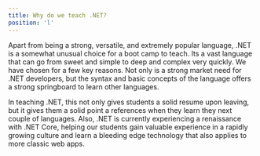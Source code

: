 ```yaml
---
title: Why do we teach .NET?
position: 'l'
---
```

Apart from being a strong, versatile, and extremely popular language, .NET is a somewhat unusual choice for a boot camp to teach. Its a vast language that can go from sweet and simple to deep and complex very quickly. We have chosen for a few key reasons. Not only is a strong market need for .NET developers, but the syntax and basic concepts of the language offers a strong springboard to learn other languages.



In teaching .NET, this not only gives students a solid resume upon leaving, but it gives them a solid point a references when they learn they next couple of languages. Also, .NET is currently experiencing a renaissance with .NET Core, helping our students gain valuable experience in a rapidly growing culture and learn a bleeding edge technology that also applies to more classic web apps.

